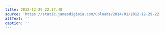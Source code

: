 ```yaml
---
title: 2012-12-29 22.17.40
source: 'https://static.jamesdigioia.com/uploads/2014/01/2012-12-29-22-17-40-scaled.jpg'
altText: ''
caption: ''
---
```


